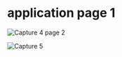 # application page 1
![Capture 4](https://github.com/poonambharwad/application/assets/142761007/81bf8a81-7229-4db1-b107-b39aeb59cddc)
page 2

![Capture 5](https://github.com/poonambharwad/application/assets/142761007/28a4505f-9667-4c1e-9893-c7dbfc83e330)
